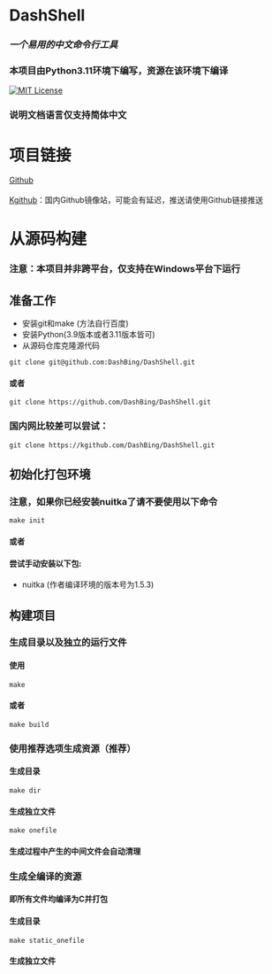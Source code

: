 # DashShell
### *一个易用的中文命令行工具*
### 本项目由Python3.11环境下编写，资源在该环境下编译
[![MIT License](https://img.shields.io/badge/license-MIT-blue.svg?style=flat)](http://choosealicense.com/licenses/mit/)
### 说明文档语言仅支持简体中文

# 项目链接
[Github](https://github.com/DashBing/DashShell/ "Github")
<br><br>
[Kgithub](https://kgithub.com/DashBing/DashShell/)：国内Github镜像站，可能会有延迟，推送请使用Github链接推送

# 从源码构建
### 注意：本项目并非跨平台，仅支持在Windows平台下运行
## 准备工作
+ 安装git和make (方法自行百度)
+ 安装Python(3.9版本或者3.11版本皆可)
+ 从源码仓库克隆源代码
```
git clone git@github.com:DashBing/DashShell.git
```
#### 或者
```
git clone https://github.com/DashBing/DashShell.git
```
### 国内网比较差可以尝试：
```
git clone https://kgithub.com/DashBing/DashShell.git
```

## 初始化打包环境
### 注意，如果你已经安装nuitka了请不要使用以下命令
```
make init
```
#### 或者
#### 尝试手动安装以下包:
+ nuitka (作者编译环境的版本号为1.5.3)

## 构建项目
### 生成目录以及独立的运行文件
#### 使用
```
make
```
#### 或者
```
make build
```
### 使用推荐选项生成资源（推荐）
#### 生成目录
```
make dir
```
#### 生成独立文件
```
make onefile
```
#### 生成过程中产生的中间文件会自动清理
### 生成全编译的资源
#### 即所有文件均编译为C并打包
#### 生成目录
```
make static_onefile
```
#### 生成独立文件
